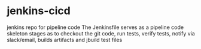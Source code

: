 # jenkins-cicd
jenkins repo for pipeline code
The Jenkinsfile serves as a pipeline code skeleton  stages as to checkout the git code, run tests, verify tests, notify via slack/email, builds artifacts and jbuild test files
